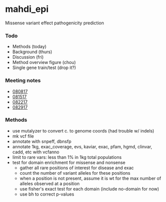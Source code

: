 mahdi_epi
==============================

Missense variant effect pathogenicity prediction

### Todo
* Methods (today)
* Background (thurs)
* Discussion (fri)
* Method overview figure (chou)
* Single gene train/test (drop it?)

### Meeting notes
* [080817](docs/meeting_080817.md)
* [081517](docs/meeting_081517.md)
* [082217](docs/meeting_081517.md)
* [082917](docs/meeting_082917.md)

### Methods
* use mutalyzer to convert c. to genome coords (had trouble w/ indels)
* mk vcf file
* annotate with snpeff, dbnsfp
* annotate 1kg, exac_coverage, evs, kaviar, exac, pfam, hgmd, clinvar, cadd, etc with vcfanno
* limit to rare vars: less than 1% in 1kg total populations
* test for domain enrichment for missense and nonsense
    * gather all rare positions of interest for disease and exac
    * count the number of variant alleles for these positions
    * when a position is not present, assume it is wt for the max number of alleles observed at a position
    * use fisher's exact test for each domain (include no-domain for now)
    * use bh to correct p-values
